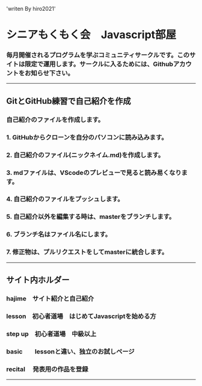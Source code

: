 'writen By hiro2021'
# シニアもくもく会　Javascript部屋
### 毎月開催されるプログラムを学ぶコミュニティサークルです。このサイトは限定で運用します。サークルに入るためには、Githubアカウントをお知らせ下さい。
***
## GitとGitHub練習で自己紹介を作成
### 自己紹介のファイルを作成します。
### 1. GitHubからクローンを自分のパソコンに読み込みます。
### 2. 自己紹介のファイル(ニックネイム.md)を作成します。
### 3. mdファイルは、VScodeのプレビューで見ると読み易くなります。
### 4. 自己紹介のファイルをプッシュします。
### 5. 自己紹介以外を編集する時は、masterをブランチします。
### 6. ブランチ名はファイル名にします。
### 7. 修正物は、プルリクエストをしてmasterに統合します。
*** 
## サイト内ホルダー 
### hajime　サイト紹介と自己紹介
### lesson　初心者道場　はじめてJavascriptを始める方
### step up　初心者道場　中級以上　
### basic　　lessonと違い、独立のお試しページ
### recital 　発表用の作品を登録
***
